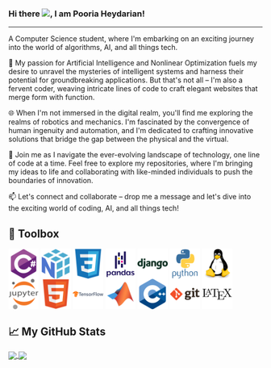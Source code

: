 ### Hi there <img src="https://raw.githubusercontent.com/nixin72/nixin72/master/wave.gif" width="30px">, I am Pooria Heydarian!

---

A Computer Science student, where I'm embarking on an exciting journey into the world of algorithms, AI, and all things tech.

🤖 My passion for Artificial Intelligence and Nonlinear Optimization fuels my desire to unravel the mysteries of intelligent systems and harness their potential for groundbreaking applications. But that's not all – I'm also a fervent coder, weaving intricate lines of code to craft elegant websites that merge form with function.

🌐 When I'm not immersed in the digital realm, you'll find me exploring the realms of robotics and mechanics. I'm fascinated by the convergence of human ingenuity and automation, and I'm dedicated to crafting innovative solutions that bridge the gap between the physical and the virtual.

🚀 Join me as I navigate the ever-evolving landscape of technology, one line of code at a time. Feel free to explore my repositories, where I'm bringing my ideas to life and collaborating with like-minded individuals to push the boundaries of innovation.

📫 Let's connect and collaborate – drop me a message and let's dive into the exciting world of coding, AI, and all things tech!


## 🧰 Toolbox

<img align="center"  src="https://github.com/devicons/devicon/blob/master/icons/csharp/csharp-original.svg" alt ="CSharp Logo" width ="60px"> <img 
align="center" src="https://github.com/devicons/devicon/blob/master/icons/numpy/numpy-original.svg" alt="numpy" width="60px"> <img align="center" src="https://github.com/devicons/devicon/blob/master/icons/css3/css3-original.svg" alt="CSS" width ="60px"> <img align="center" src="https://github.com/devicons/devicon/blob/master/icons/pandas/pandas-original-wordmark.svg" alt="pandas" width="60px"> <img align="center" src= "https://github.com/devicons/devicon/blob/master/icons/django/django-plain-wordmark.svg" alt="django" width="60px"> <img align="center" src="https://github.com/devicons/devicon/blob/master/icons/python/python-original-wordmark.svg" alt="Python Logo" width="60px"> <img align="center" src="https://github.com/devicons/devicon/blob/master/icons/linux/linux-original.svg" alt="Linux Logo" width="60px"> 
 <img align="center" src="https://github.com/devicons/devicon/blob/master/icons/jupyter/jupyter-original-wordmark.svg" alt="jupyter Logo" width="60px"> <img align="center" src="https://github.com/devicons/devicon/blob/master/icons/html5/html5-original.svg" alt= "HTML" width="60px"> <img align="center" src="https://github.com/devicons/devicon/blob/master/icons/tensorflow/tensorflow-original-wordmark.svg" alt="tensorflow" width = "60px"> <img align="center" src="https://github.com/devicons/devicon/blob/master/icons/matlab/matlab-original.svg" alt="Maltab Logo" width="60px"> <img align="center" src="https://github.com/devicons/devicon/blob/master/icons/cplusplus/cplusplus-original.svg" alt="c++ Logo" width="60px"> <img align="center" src="https://github.com/devicons/devicon/blob/master/icons/git/git-original-wordmark.svg" alt="git" width="60px"> <img align="center" src="https://github.com/devicons/devicon/blob/master/icons/latex/latex-original.svg" alt="Latex" width="60px">


## 📈 My GitHub Stats

<a href="https://github.com/anuraghazra/github-readme-stats">
  <img width= "49%" align="center" src="https://github-readme-stats.vercel.app/api?username=pooria-heydarian&theme=dark&" />
</a>
<a href="https://github.com/anuraghazra/convoychat">
  <img width= "49%" align="center" src="https://github-readme-stats.vercel.app/api/top-langs?username=pooria-heydarian&theme=dark&layout=compact&langs_count=8&card_width=320" />
</a>
